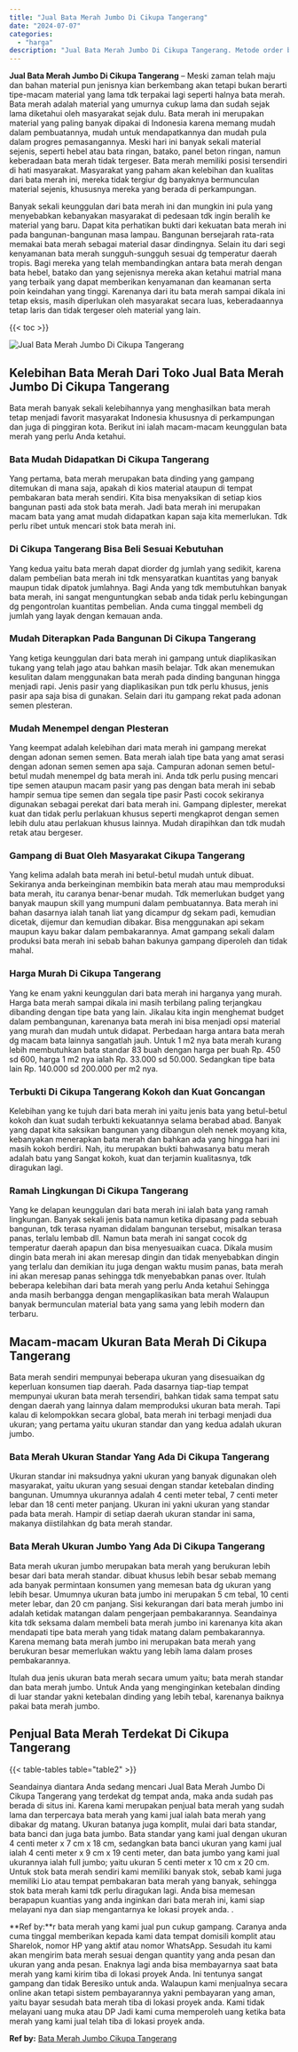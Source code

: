 ```yaml
---
title: "Jual Bata Merah Jumbo Di Cikupa Tangerang"
date: "2024-07-07"
categories: 
  - "harga"
description: "Jual Bata Merah Jumbo Di Cikupa Tangerang. Metode order bata merah yang kami jual pun cukup gampang. Caranya anda cuma tinggal memberikan kepada kami data te..."
---
```


**Jual Bata Merah Jumbo Di Cikupa Tangerang** – Meski zaman telah maju dan bahan material pun jenisnya kian berkembang akan tetapi bukan berarti tipe-macam material yang lama tdk terpakai lagi seperti halnya bata merah. Bata merah adalah material yang umurnya cukup lama dan sudah sejak lama diketahui oleh masyarakat sejak dulu. Bata merah ini merupakan material yang paling banyak dipakai di Indonesia karena memang mudah dalam pembuatannya, mudah untuk mendapatkannya dan mudah pula dalam progres pemasangannya. Meski hari ini banyak sekali material sejenis, seperti hebel atau bata ringan, batako, panel beton ringan, namun keberadaan bata merah tidak tergeser. Bata merah memiliki posisi tersendiri di hati masyarakat. Masyarakat yang paham akan kelebihan dan kualitas dari bata merah ini, mereka tidak tergiur dg banyaknya bermunculan material sejenis, khususnya mereka yang berada di perkampungan.

Banyak sekali keunggulan dari bata merah ini dan mungkin ini pula yang menyebabkan kebanyakan masyarakat di pedesaan tdk ingin beralih ke material yang baru. Dapat kita perhatikan bukti dari kekuatan bata merah ini pada bangunan-bangunan masa lampau. Bangunan bersejarah rata-rata memakai bata merah sebagai material dasar dindingnya. Selain itu dari segi kenyamanan bata merah sungguh-sungguh sesuai dg temperatur daerah tropis. Bagi mereka yang telah membandingkan antara bata merah dengan bata hebel, batako dan yang sejenisnya mereka akan ketahui matrial mana yang terbaik yang dapat memberikan kenyamanan dan keamanan serta poin keindahan yang tinggi. Karenanya dari itu bata merah sampai dikala ini tetap eksis, masih diperlukan oleh masyarakat secara luas, keberadaannya tetap laris dan tidak tergeser oleh material yang lain.

{{< toc >}}

![Jual Bata Merah Jumbo Di Cikupa Tangerang](/images/jual-bata-merah-05.png)

## Kelebihan Bata Merah Dari Toko Jual Bata Merah Jumbo Di Cikupa Tangerang

Bata merah banyak sekali kelebihannya yang menghasilkan bata merah tetap menjadi favorit masyarakat Indonesia khususnya di perkampungan dan juga di pinggiran kota. Berikut ini ialah macam-macam keunggulan bata merah yang perlu Anda ketahui.

### Bata Mudah Didapatkan Di Cikupa Tangerang

Yang pertama, bata merah merupakan bata dinding yang gampang ditemukan di mana saja, apakah di kios material ataupun di tempat pembakaran bata merah sendiri. Kita bisa menyaksikan di setiap kios bangunan pasti ada stok bata merah. Jadi bata merah ini merupakan macam bata yang amat mudah didapatkan kapan saja kita memerlukan. Tdk perlu ribet untuk mencari stok bata merah ini.

### Di Cikupa Tangerang Bisa Beli Sesuai Kebutuhan

Yang kedua yaitu bata merah dapat diorder dg jumlah yang sedikit, karena dalam pembelian bata merah ini tdk mensyaratkan kuantitas yang banyak maupun tidak dipatok jumlahnya. Bagi Anda yang tdk membutuhkan banyak bata merah, ini sangat menguntungkan sebab anda tidak perlu kebingungan dg pengontrolan kuantitas pembelian. Anda cuma tinggal membeli dg jumlah yang layak dengan kemauan anda.

### Mudah Diterapkan Pada Bangunan Di Cikupa Tangerang

Yang ketiga keunggulan dari bata merah ini gampang untuk diaplikasikan tukang yang telah jago atau bahkan masih belajar. Tdk akan menemukan kesulitan dalam menggunakan bata merah pada dinding bangunan hingga menjadi rapi. Jenis pasir yang diaplikasikan pun tdk perlu khusus, jenis pasir apa saja bisa di gunakan. Selain dari itu gampang rekat pada adonan semen plesteran.

### Mudah Menempel dengan Plesteran

Yang keempat adalah kelebihan dari mata merah ini gampang merekat dengan adonan semen semen. Bata merah ialah tipe bata yang amat serasi dengan adonan semen semen apa saja. Campuran adonan semen betul-betul mudah menempel dg bata merah ini. Anda tdk perlu pusing mencari tipe semen ataupun macam pasir yang pas dengan bata merah ini sebab hampir semua tipe semen dan segala tipe pasir Pasti cocok sekiranya digunakan sebagai perekat dari bata merah ini. Gampang diplester, merekat kuat dan tidak perlu perlakuan khusus seperti mengkaprot dengan semen lebih dulu atau perlakuan khusus lainnya. Mudah dirapihkan dan tdk mudah retak atau bergeser.

### Gampang di Buat Oleh Masyarakat Cikupa Tangerang

Yang kelima adalah bata merah ini betul-betul mudah untuk dibuat. Sekiranya anda berkeinginan membikin bata merah atau mau memproduksi bata merah, itu caranya benar-benar mudah. Tdk memerlukan budget yang banyak maupun skill yang mumpuni dalam pembuatannya. Bata merah ini bahan dasarnya ialah tanah liat yang dicampur dg sekam padi, kemudian dicetak, dijemur dan kemudian dibakar. Bisa menggunakan api sekam maupun kayu bakar dalam pembakarannya. Amat gampang sekali dalam produksi bata merah ini sebab bahan bakunya gampang diperoleh dan tidak mahal.

### Harga Murah Di Cikupa Tangerang

Yang ke enam yakni keunggulan dari bata merah ini harganya yang murah. Harga bata merah sampai dikala ini masih terbilang paling terjangkau dibanding dengan tipe bata yang lain. Jikalau kita ingin menghemat budget dalam pembangunan, karenanya bata merah ini bisa menjadi opsi material yang murah dan mudah untuk didapat. Perbedaan harga antara bata merah dg macam bata lainnya sangatlah jauh. Untuk 1 m2 nya bata merah kurang lebih membutuhkan bata standar 83 buah dengan harga per buah Rp. 450 sd 600, harga 1 m2 nya ialah Rp. 33.000 sd 50.000. Sedangkan tipe bata lain Rp. 140.000 sd 200.000 per m2 nya.

### Terbukti Di Cikupa Tangerang Kokoh dan Kuat Goncangan

Kelebihan yang ke tujuh dari bata merah ini yaitu jenis bata yang betul-betul kokoh dan kuat sudah terbukti kekuatannya selama berabad abad. Banyak yang dapat kita saksikan bangunan yang dibangun oleh nenek moyang kita, kebanyakan menerapkan bata merah dan bahkan ada yang hingga hari ini masih kokoh berdiri. Nah, itu merupakan bukti bahwasanya batu merah adalah batu yang Sangat kokoh, kuat dan terjamin kualitasnya, tdk diragukan lagi.

### Ramah Lingkungan Di Cikupa Tangerang

Yang ke delapan keunggulan dari bata merah ini ialah bata yang ramah lingkungan. Banyak sekali jenis bata namun ketika dipasang pada sebuah bangunan, tdk terasa nyaman didalam bangunan tersebut, misalkan terasa panas, terlalu lembab dll. Namun bata merah ini sangat cocok dg temperatur daerah apapun dan bisa menyesuaikan cuaca. Dikala musim dingin bata merah ini akan meresap dingin dan tidak menyebabkan dingin yang terlalu dan demikian itu juga dengan waktu musim panas, bata merah ini akan meresap panas sehingga tdk menyebabkan panas over. Itulah beberapa kelebihan dari bata merah yang perlu Anda ketahui Sehingga anda masih berbangga dengan mengaplikasikan bata merah Walaupun banyak bermunculan material bata yang sama yang lebih modern dan terbaru.

## Macam-macam Ukuran Bata Merah Di Cikupa Tangerang

Bata merah sendiri mempunyai beberapa ukuran yang disesuaikan dg keperluan konsumen tiap daerah. Pada dasarnya tiap-tiap tempat mempunyai ukuran bata merah tersendiri, bahkan tidak sama tempat satu dengan daerah yang lainnya dalam memproduksi ukuran bata merah. Tapi kalau di kelompokkan secara global, bata merah ini terbagi menjadi dua ukuran; yang pertama yaitu ukuran standar dan yang kedua adalah ukuran jumbo.

### Bata Merah Ukuran Standar Yang Ada Di Cikupa Tangerang

Ukuran standar ini maksudnya yakni ukuran yang banyak digunakan oleh masyarakat, yaitu ukuran yang sesuai dengan standar ketebalan dinding bangunan. Umumnya ukurannya adalah 4 centi meter tebal, 7 centi meter lebar dan 18 centi meter panjang. Ukuran ini yakni ukuran yang standar pada bata merah. Hampir di setiap daerah ukuran standar ini sama, makanya diistilahkan dg bata merah standar.

### Bata Merah Ukuran Jumbo Yang Ada Di Cikupa Tangerang

Bata merah ukuran jumbo merupakan bata merah yang berukuran lebih besar dari bata merah standar. dibuat khusus lebih besar sebab memang ada banyak permintaan konsumen yang memesan bata dg ukuran yang lebih besar. Umumnya ukuran bata jumbo ini merupakan 5 cm tebal, 10 centi meter lebar, dan 20 cm panjang. Sisi kekurangan dari bata merah jumbo ini adalah ketidak matangan dalam pengerjaan pembakarannya. Seandainya kita tdk seksama dalam membeli bata merah jumbo ini karenanya kita akan mendapati tipe bata merah yang tidak matang dalam pembakarannya. Karena memang bata merah jumbo ini merupakan bata merah yang berukuran besar memerlukan waktu yang lebih lama dalam proses pembakarannya.

Itulah dua jenis ukuran bata merah secara umum yaitu; bata merah standar dan bata merah jumbo. Untuk Anda yang menginginkan ketebalan dinding di luar standar yakni ketebalan dinding yang lebih tebal, karenanya baiknya pakai bata merah jumbo.

## Penjual Bata Merah Terdekat Di Cikupa Tangerang

{{< table-tables table="table2" >}}

Seandainya diantara Anda sedang mencari Jual Bata Merah Jumbo Di Cikupa Tangerang yang terdekat dg tempat anda, maka anda sudah pas berada di situs ini. Karena kami merupakan penjual bata merah yang sudah lama dan terpercaya bata merah yang kami jual ialah bata merah yang dibakar dg matang. Ukuran batanya juga komplit, mulai dari bata standar, bata banci dan juga bata jumbo. Bata standar yang kami jual dengan ukuran 4 centi meter x 7 cm x 18 cm, sedangkan bata banci ukuran yang kami jual ialah 4 centi meter x 9 cm x 19 centi meter, dan bata jumbo yang kami jual ukurannya ialah full jumbo; yaitu ukuran 5 centi meter x 10 cm x 20 cm. Untuk stok bata merah sendiri kami memiliki banyak stok, sebab kami juga memiliki Lio atau tempat pembakaran bata merah yang banyak, sehingga stok bata merah kami tdk perlu diragukan lagi. Anda bisa memesan berapapun kuantias yang anda inginkan dari bata merah ini, kami siap melayani nya dan siap mengantarnya ke lokasi proyek anda.
.

**Ref by:**r bata merah yang kami jual pun cukup gampang. Caranya anda cuma tinggal memberikan kepada kami data tempat domisili komplit atau Sharelok, nomor HP yang aktif atau nomor WhatsApp. Sesudah itu kami akan mengirim bata merah sesuai dengan quantity yang anda pesan dan ukuran yang anda pesan. Enaknya lagi anda bisa membayarnya saat bata merah yang kami kirim tiba di lokasi proyek Anda. Ini tentunya sangat gampang dan tidak Beresiko untuk anda. Walaupun kami menjualnya secara online akan tetapi sistem pembayarannya yakni pembayaran yang aman, yaitu bayar sesudah bata merah tiba di lokasi proyek anda. Kami tidak melayani uang muka atau DP Jadi kami cuma memperoleh uang ketika bata merah yang kami jual telah tiba di lokasi proyek anda.

**Ref by:** [Bata Merah Jumbo Cikupa Tangerang](https://id.wikipedia.org/wiki/Bata)
